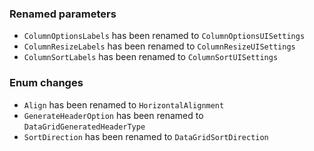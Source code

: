 ### Renamed parameters
- `ColumnOptionsLabels` has been renamed to `ColumnOptionsUISettings`
- `ColumnResizeLabels` has been renamed to `ColumnResizeUISettings`
- `ColumnSortLabels` has been renamed to `ColumnSortUISettings`

### Enum changes
- `Align` has been renamed to `HorizontalAlignment`
- `GenerateHeaderOption` has been renamed to `DataGridGeneratedHeaderType`
- `SortDirection` has been renamed to `DataGridSortDirection`
